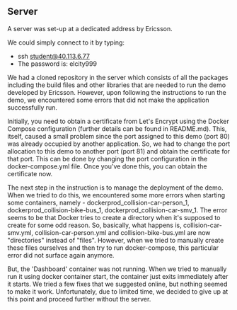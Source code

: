 ## Server
A server was set-up at a dedicated address by Ericsson. 

We could simply connect to it by typing:
* ssh student@40.113.6.77
* The password is: elcity999

We had a cloned repository in the server which consists of all the packages including the build files and other libraries that are needed to run the demo developed by Ericsson. However, upon following the instructions to run the demo, we encountered some errors that did not make the application successfully run.

Initially, you need to obtain a certificate from Let's Encrypt using the Docker Compose configuration (further details can be found in README.md). This, itself, caused a small problem since the port assigned to this demo (port 80) was already occupied by another application. So, we had to change the port allocation to this demo to another port (port 81) and obtain the certificate for that port.  This can be done by changing the port configuration in the docker-compose.yml file. Once you've done this, you can obtain the certificate now.

The next step in the instruction is to manage the deployment of the demo. When we tried to do this, we encountered some more errors when starting some containers, namely - dockerprod_collision-car-person_1, dockerprod_collision-bike-bus_1, dockerprod_collision-car-smv_1. The error seems to be that Docker tries to create a directory when it's supposed to create for some odd reason. So, basically, what happens is, collision-car-smv.yml, collision-car-person.yml and collision-bike-bus.yml are now "directories" instead of "files". However, when we tried to manually create these files ourselves and then try to run docker-compose, this particular error did not surface again anymore.

But, the 'Dashboard' container was not running. When we tried to manually run it using docker container start, the container just exits immediately after it starts. We tried a few fixes that we suggested online, but nothing seemed to make it work. Unfortunately, due to limited time, we decided to give up at this point and proceed further without the server.